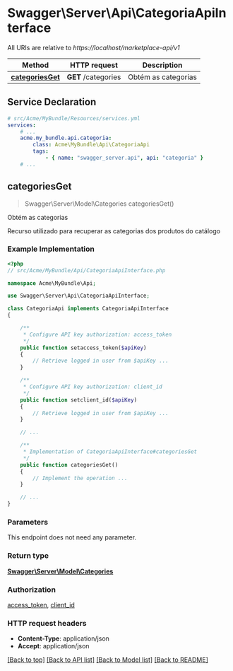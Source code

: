 # Swagger\Server\Api\CategoriaApiInterface

All URIs are relative to *https://localhost/marketplace-api/v1*

Method | HTTP request | Description
------------- | ------------- | -------------
[**categoriesGet**](CategoriaApiInterface.md#categoriesGet) | **GET** /categories | Obtém as categorias


## Service Declaration
```yaml
# src/Acme/MyBundle/Resources/services.yml
services:
    # ...
    acme.my_bundle.api.categoria:
        class: Acme\MyBundle\Api\CategoriaApi
        tags:
            - { name: "swagger_server.api", api: "categoria" }
    # ...
```

## **categoriesGet**
> Swagger\Server\Model\Categories categoriesGet()

Obtém as categorias

Recurso utilizado para recuperar as categorias dos produtos do catálogo

### Example Implementation
```php
<?php
// src/Acme/MyBundle/Api/CategoriaApiInterface.php

namespace Acme\MyBundle\Api;

use Swagger\Server\Api\CategoriaApiInterface;

class CategoriaApi implements CategoriaApiInterface
{

    /**
     * Configure API key authorization: access_token
     */
    public function setaccess_token($apiKey)
    {
        // Retrieve logged in user from $apiKey ...
    }

    /**
     * Configure API key authorization: client_id
     */
    public function setclient_id($apiKey)
    {
        // Retrieve logged in user from $apiKey ...
    }

    // ...

    /**
     * Implementation of CategoriaApiInterface#categoriesGet
     */
    public function categoriesGet()
    {
        // Implement the operation ...
    }

    // ...
}
```

### Parameters
This endpoint does not need any parameter.

### Return type

[**Swagger\Server\Model\Categories**](../Model/Categories.md)

### Authorization

[access_token](../../README.md#access_token), [client_id](../../README.md#client_id)

### HTTP request headers

 - **Content-Type**: application/json
 - **Accept**: application/json

[[Back to top]](#) [[Back to API list]](../../README.md#documentation-for-api-endpoints) [[Back to Model list]](../../README.md#documentation-for-models) [[Back to README]](../../README.md)

